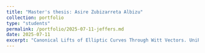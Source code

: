 ```yaml
---
title: "Master's thesis: Asire Zubizarreta Albizu"
collection: portfolio
type: "students"
permalink: /portfolio/2025-07-11-jeffers.md
date: 2025-07-11
excerpt: "Canonical Lifts of Elliptic Curves Through Witt Vectors. UniPD-ALGANT"
---
```

